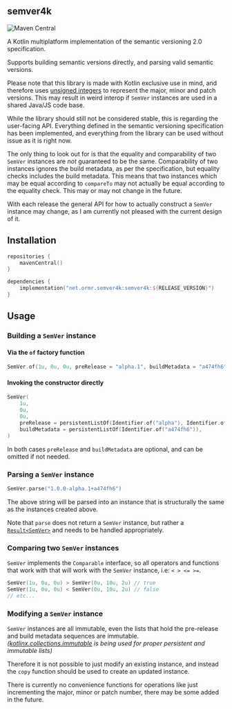 ## semver4k

![Maven Central](https://img.shields.io/maven-central/v/net.ormr.semver4k/semver4k?label=release&style=for-the-badge)

A Kotlin multiplatform implementation of the semantic versioning 2.0 specification. 

Supports building semantic versions directly, and parsing valid semantic versions.

Please note that this library is made with Kotlin exclusive use in mind, and therefore uses [unsigned integers](https://kotlinlang.org/docs/basic-types.html#unsigned-integers) to represent the major, minor and patch versions. This may result in weird interop if `SemVer` instances are used in a shared Java/JS code base.

While the library should still not be considered stable, this is regarding the user-facing API. Everything defined in the semantic versioning specification has been implemented, and everything from the library can be used without issue as it is right now.

The only thing to look out for is that the equality and comparability of two `SemVer` instances are *not* guaranteed to be the same. Comparability of two instances ignores the build metadata, as per the specification, but equality checks includes the build metadata. This means that two instances which may be equal according to `compareTo` may not actually be equal according to the equality check. This may or may not change in the future.

With each release the general API for how to actually construct a `SemVer` instance may change, as I am currently not pleased with the current design of it.

## Installation

```kotlin
repositories {
    mavenCentral()
}

dependencies {
	implementation("net.ormr.semver4k:semver4k:${RELEASE_VERSION}")
}
```

## Usage

### Building a `SemVer` instance

#### Via the `of` factory function

```kotlin
SemVer.of(1u, 0u, 0u, preRelease = "alpha.1", buildMetadata = "a474fh6")
```

#### Invoking the constructor directly

```kotlin
SemVer(
    1u, 
    0u, 
    0u, 
    preRelease = persistentListOf(Identifier.of("alpha"), Identifier.of(1u)),
    buildMetadata = persistentListOf(Identifier.of("a474fh6")),
)
```

In both cases `preRelease` and `buildMetadata` are optional, and can be omitted if not needed.



### Parsing a `SemVer` instance

```kotlin
SemVer.parse("1.0.0-alpha.1+a474fh6")
```

The above string will be parsed into an instance that is structurally the same as the instances created above.

Note that `parse` does not return a `SemVer` instance, but rather a [`Result<SemVer>`](https://kotlinlang.org/api/latest/jvm/stdlib/kotlin/-result/) and needs to be handled appropriately.



### Comparing two `SemVer` instances

`SemVer` implements the `Comparable` interface, so all operators and functions that work with that will work with the `SemVer` instance, i.e: `< > <= >=`.

```kotlin
SemVer(1u, 0u, 0u) > SemVer(0u, 10u, 2u) // true
SemVer(1u, 0u, 0u) < SemVer(0u, 10u, 2u) // false
// etc...
```



### Modifying a `SemVer` instance

`SemVer` instances are all immutable, even the lists that hold the pre-release and build metadata sequences are immutable. *([kotlinx.collections.immutable](https://github.com/Kotlin/kotlinx.collections.immutable) is being used for proper persistent and immutable lists)*

Therefore it is not possible to just modify an existing instance, and instead the `copy` function should be used to create an updated instance.

There is currently no convenience functions for operations like just incrementing the major, minor or patch number, there may be some added in the future.
